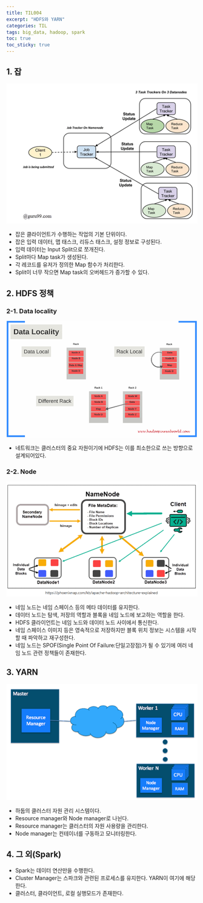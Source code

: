```yaml
---
title: TIL004
excerpt: "HDFS와 YARN"
categories: TIL
tags: big_data, hadoop, spark
toc: true
toc_sticky: true
---
```


## 1. 잡

![image-20220205013906074](https://raw.githubusercontent.com/chun1000/2022-image-repo/image/image-20220205013906074.png)

- 잡은 클라이언트가 수행하는 작업의 기본 단위이다.
- 잡은 입력 데이터, 맵 태스크, 리듀스 태스크, 설정 정보로 구성된다.
- 입력 데이터는 Input Split으로 쪼개진다.
- Split마다 Map task가 생성된다.
- 각 레코드를 유저가 정의한 Map 함수가 처리한다.
- Split이 너무 작으면 Map task의 오버헤드가 증가할 수 있다.

## 2. HDFS 정책

### 2-1. Data locality

![image-20220205014041429](https://raw.githubusercontent.com/chun1000/2022-image-repo/image/image-20220205014041429.png)

- 네트워크는 클러스터의 중요 자원이기에 HDFS는 이를 최소한으로 쓰는 방향으로 설계되어있다.

### 2-2. Node

![image-20220205014318200](https://raw.githubusercontent.com/chun1000/2022-image-repo/image/image-20220205014318200.png)

- 네임 노드는 네임 스페이스 등의 메타 데이터를 유지한다.
- 데이터 노드는 탐색, 저장의 역할과 블록을 네임 노드에 보고하는 역할을 한다.
- HDFS 클라이언트는 네임 노드와 데이터 노드 사이에서 통신한다.
- 네임 스페이스 이미지 등은 영속적으로 저장하지만 블록 위치 정보는 시스템을 시작할 때 파악하고 재구성한다.
- 네임 노드는 SPOF(Single Point Of Failure:단일고장점)가 될 수 있기에 여러 네임 노드 관련 정책들이 존재한다.

## 3. YARN

![image-20220205014716032](https://raw.githubusercontent.com/chun1000/2022-image-repo/image/image-20220205014716032.png)

- 하둡의 클러스터 자원 관리 시스템이다.
- Resource manager와 Node manager로 나뉜다.
- Resource manager는 클러스터의 자원 사용량을 관리한다.
- Node manager는 컨테이너를 구동하고 모니터링한다.

## 4. 그 외(Spark)

- Spark는 데이터 연산만을 수행한다.
- Cluster Manager는 스파크와 관련된 프로세스를 유지한다. YARN이 여기에 해당한다.
- 클러스터, 클라이언트, 로컬 실행모드가 존재한다.
